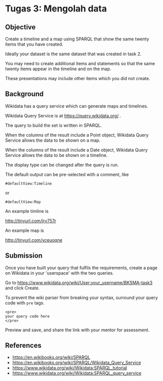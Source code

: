 # Tugas 3: Mengolah data

## Objective

Create a timeline and a map using SPARQL that show the same twenty items that
you have created.

Ideally your dataset is the same dataset that was created in task 2.

You may need to create additional items and statements so that the same twenty items
appear in the timeline and on the map.

These presentations may include other items which you did not create.

## Background

Wikidata has a query service which can generate maps and timelines.

Wikidata Query Service is at https://query.wikidata.org/ .

The query to build the set is written in SPARQL.

When the columns of the result include a Point object, Wikidata Query Service
allows the data to be shown on a map.

When the columns of the result include a Date object, Wikidata Query Service
allows the data to be shown on a timeline.

The display type can be changed after the query is run.

The default output can be pre-selected with a comment, like

```
#defaultView:Timeline
```
or
```
#defaultView:Map
```

An example timline is

http://tinyurl.com/jrv757r

An example map is

http://tinyurl.com/yceuoqne

## Submission

Once you have built your query that fulfils the requirements,
create a page on Wikidata in your 'userspace' with the two queries.

Go to https://www.wikidata.org/wiki/User:your_username/BKSMA-task3
and click Create.

To prevent the wiki parser from breaking your syntax,
surround your query code with `pre` tags.

```
<pre>
your query code here
</pre>
```

Preview and save, and share the link with your mentor for assessment.

## References

- https://en.wikibooks.org/wiki/SPARQL
- https://en.wikibooks.org/wiki/SPARQL/Wikidata_Query_Service
- https://www.wikidata.org/wiki/Wikidata:SPARQL_tutorial
- https://www.wikidata.org/wiki/Wikidata:SPARQL_query_service
